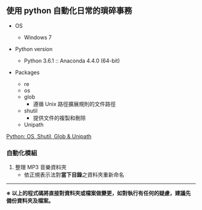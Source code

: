 ## 使用 python 自動化日常的瑣碎事務

* OS
    * Windows 7

* Python version
    * Python 3.6.1 :: Anaconda 4.4.0 (64-bit)

* Packages
    * re
    * os
    * glob
        * 遵循 Unix 路徑擴展規則的文件路徑
    * shutil
        * 提供文件的複製和刪除
    * Unipath

[Python: OS, Shutil, Glob & Unipath](https://lukewickstead.wordpress.com/2015/06/12/os-shutil-glob-unipath/)


### 自動化模組

1. 整理 MP3 音樂資料夾
    * 依正規表示法對**當下目錄**之資料夾重新命名



---

**※ 以上的程式碼將直接對資料夾或檔案做變更，如對執行有任何的疑慮，建議先備份資料夾及檔案。**
